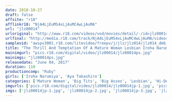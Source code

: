 ```yaml
---
date: 2018-10-27
draft: false
affsite: "r18"
afflinkr18: "NjA4LjEuMS4xLjAuMC4wLjAuMA"
url: "jlz00014"
urloriginal: "http://www.r18.com/videos/vod/movies/detail/-/id=jlz00014"
urlfinal: "http://media.r18.com/track/NjA4LjEuMS4xLjAuMC4wLjAuMA/videos/vod/movies/detail/-/id=jlz00014"
samplevid: "awspv3001.r18.com/litevideo/freepv/j/jlz/jlz014/jlz014_dmb_w.mp4"
title: "The Thrill And Temptation Of A Mature Woman Lesbian Iroha Narumiya Aya Takashiro"
mainimgurl: "pics.r18.com/digital/video/jlz00014/jlz00014ps.jpg"
mainimgs: "jlz00014ps.jpg"
releasedate: "June 04, 2017"
duration: 110
productioncomp: "Ruby"
girls: ['Iroha Narumiya', 'Aya Takashiro']
categories: ['Mature Woman', 'Big Tits', 'Big Asses', 'Lesbian', 'Hi-Def']
imgurls: ['pics.r18.com/digital/video/jlz00014/jlz00014jp-1.jpg', 'pics.r18.com/digital/video/jlz00014/jlz00014jp-2.jpg', 'pics.r18.com/digital/video/jlz00014/jlz00014jp-3.jpg', 'pics.r18.com/digital/video/jlz00014/jlz00014jp-4.jpg', 'pics.r18.com/digital/video/jlz00014/jlz00014jp-5.jpg', 'pics.r18.com/digital/video/jlz00014/jlz00014jp-6.jpg', 'pics.r18.com/digital/video/jlz00014/jlz00014jp-7.jpg', 'pics.r18.com/digital/video/jlz00014/jlz00014jp-8.jpg', 'pics.r18.com/digital/video/jlz00014/jlz00014jp-9.jpg', 'pics.r18.com/digital/video/jlz00014/jlz00014jp-10.jpg', 'pics.r18.com/digital/video/jlz00014/jlz00014jp-11.jpg', 'pics.r18.com/digital/video/jlz00014/jlz00014jp-12.jpg', 'pics.r18.com/digital/video/jlz00014/jlz00014jp-13.jpg', 'pics.r18.com/digital/video/jlz00014/jlz00014jp-14.jpg', 'pics.r18.com/digital/video/jlz00014/jlz00014jp-15.jpg', 'pics.r18.com/digital/video/jlz00014/jlz00014jp-16.jpg', 'pics.r18.com/digital/video/jlz00014/jlz00014jp-17.jpg', 'pics.r18.com/digital/video/jlz00014/jlz00014jp-18.jpg', 'pics.r18.com/digital/video/jlz00014/jlz00014jp-19.jpg', 'pics.r18.com/digital/video/jlz00014/jlz00014jp-20.jpg']
imgs: ['jlz00014jp-1.jpg', 'jlz00014jp-2.jpg', 'jlz00014jp-3.jpg', 'jlz00014jp-4.jpg', 'jlz00014jp-5.jpg', 'jlz00014jp-6.jpg', 'jlz00014jp-7.jpg', 'jlz00014jp-8.jpg', 'jlz00014jp-9.jpg', 'jlz00014jp-10.jpg', 'jlz00014jp-11.jpg', 'jlz00014jp-12.jpg', 'jlz00014jp-13.jpg', 'jlz00014jp-14.jpg', 'jlz00014jp-15.jpg', 'jlz00014jp-16.jpg', 'jlz00014jp-17.jpg', 'jlz00014jp-18.jpg', 'jlz00014jp-19.jpg', 'jlz00014jp-20.jpg']
---
```

